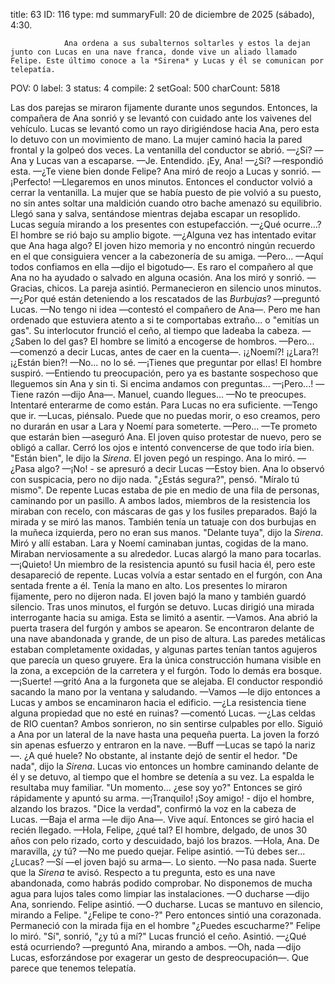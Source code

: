 title:          63
ID:             116
type:           md
summaryFull:    20 de diciembre de 2025 (sábado), 4:30.
                
                Ana ordena a sus subalternos soltarles y estos la dejan junto con Lucas en una nave franca, donde vive un aliado llamado Felipe. Este último conoce a la *Sirena* y Lucas y él se comunican por telepatía.
POV:            0
label:          3
status:         4
compile:        2
setGoal:        500
charCount:      5818


Las dos parejas se miraron fijamente durante unos segundos.
Entonces, la compañera de Ana sonrió y se levantó con cuidado ante los vaivenes del vehículo.
Lucas se levantó como un rayo dirigiéndose hacia Ana, pero esta lo detuvo con un movimiento de mano.
La mujer caminó hacia la pared frontal y la golpeó dos veces. La ventanilla del conductor se abrió.
—¿Sí?
—Ana y Lucas van a escaparse.
—Je. Entendido. ¡Ey, Ana!
—¿Sí? —respondió esta.
—¿Te viene bien donde Felipe?
Ana miró de reojo a Lucas y sonrió.
—¡Perfecto!
—Llegaremos en unos minutos.
Entonces el conductor volvió a cerrar la ventanilla.
La mujer que se había puesto de pie volvió a su puesto, no sin antes soltar una maldición cuando otro bache amenazó su equilibrio. Llegó sana y salva, sentándose mientras dejaba escapar un resoplido.
Lucas seguía mirando a los presentes con estupefacción.
—¿Qué ocurre...?
El hombre se rió bajo su amplio bigote.
—¿Alguna vez has intentado evitar que Ana haga algo?
El joven hizo memoria y no encontró ningún recuerdo en el que consiguiera vencer a la cabezonería de su amiga.
—Pero...
—Aquí todos confiamos en ella —dijo el bigotudo—. Es raro el compañero al que Ana no ha ayudado o salvado en alguna ocasión.
Ana los miró y sonrió.
—Gracias, chicos.
La pareja asintió.
Permanecieron en silencio unos minutos.
—¿Por qué están deteniendo a los rescatados de las *Burbujas*? —preguntó Lucas.
—No tengo ni idea —contestó el compañero de Ana—. Pero me han ordenado que estuviera atento a si te comportabas extraño... o "emitías un gas".
Su interlocutor frunció el ceño, al tiempo que ladeaba la cabeza.
—¿Saben lo del gas?
El hombre se limitó a encogerse de hombros.
—Pero... —comenzó a decir Lucas, antes de caer en la cuenta—. ¡¿Noemí?! ¡¿Lara?! ¡¿Están bien?!
—No... no lo sé.
—¡Tienes que preguntar por ellas!
El hombre suspiró.
—Entiendo tu preocupación, pero ya es bastante sospechoso que lleguemos sin Ana y sin ti. Si encima andamos con  preguntas...
—¡Pero...!
—Tiene razón —dijo Ana—. Manuel, cuando llegues...
—No te preocupes. Intentaré enterarme de como están.
Para Lucas no era suficiente.
—Tengo que ir.
—Lucas, piénsalo. Puede que no puedas morir, o eso creamos, pero no durarán en usar a Lara y Noemí para someterte.
—Pero...
—Te prometo que estarán bien —aseguró Ana.
El joven quiso protestar de nuevo, pero se obligó a callar. Cerró los ojos e intentó convencerse de que todo iría bien.
"Están bien", le dijo la *Sirena*.
El joven pegó un respingo. Ana lo miró.
—¿Pasa algo?
—¡No! - se apresuró a decir Lucas —Estoy bien.
Ana lo observó con suspicacia, pero no dijo nada.
"¿Estás segura?", pensó.
"Míralo tú mismo".
De repente Lucas estaba de pie en medio de una fila de personas, caminando por un pasillo. A ambos lados, miembros de la resistencia los miraban con recelo, con máscaras de gas y los fusiles preparados.
Bajó la mirada y se miró las manos. También tenía un tatuaje con dos burbujas en la muñeca izquierda, pero no eran sus manos.
"Delante tuya", dijo la *Sirena*.
Miró y allí estaban. Lara y Noemí caminaban juntas, cogidas de la mano. Miraban nerviosamente a su alrededor.
Lucas alargó la mano para tocarlas.
—¡Quieto!
Un miembro de la resistencia apuntó su fusil hacia él, pero este desapareció de repente.
Lucas volvía a estar sentado en el furgón, con Ana sentada frente a él.
Tenía la mano en alto.
Los presentes lo miraron fijamente, pero no dijeron nada.
El joven bajó la mano y también guardó silencio.
Tras unos minutos, el furgón se detuvo.
Lucas dirigió una mirada interrogante hacia su amiga. Esta se limitó a asentir.
—Vamos.
Ana abrió la puerta trasera del furgón y ambos se apearon.
Se encontraron delante de una nave abandonada y grande, de un piso de altura. Las paredes metálicas estaban completamente oxidadas, y algunas partes tenían tantos agujeros que parecía un queso gruyere. Era la única construcción humana visible en la zona, a excepción de la carretera y el furgón. Todo lo demás era bosque.
—¡Suerte! —gritó Ana a la furgoneta que se alejaba.
El conductor respondió sacando la mano por la ventana y saludando.
—Vamos —le dijo entonces a Lucas y ambos se encaminaron hacia el edificio. 
—¿La resistencia tiene alguna propiedad que no esté en ruinas? —comentó Lucas.
—¿Las celdas de RIO cuentan?
Ambos sonrieron, no sin sentirse culpables por ello.
Siguió a Ana por un lateral de la nave hasta una pequeña puerta. La joven la forzó sin apenas esfuerzo y entraron en la nave.
—Buff —Lucas se tapó la nariz—. ¿A qué huele?
No obstante, al instante dejó de sentir el hedor.
"De nada", dijo la *Sirena*.
Lucas vio entonces un hombre caminando delante de él y se detuvo, al tiempo que el hombre se detenía a su vez. La espalda le resultaba muy familiar.
"Un momento... ¿ese soy yo?"
Entonces se giró rápidamente y apuntó su arma.
—¡Tranquilo! ¡Soy amigo! - dijo el hombre, alzando los brazos.
"Dice la verdad", confirmó la voz en la cabeza de Lucas.
—Baja el arma —le dijo Ana—. Vive aquí.
Entonces se giró hacia el recién llegado.
—Hola, Felipe, ¿qué tal?
El hombre, delgado, de unos 30 años con pelo rizado, corto y descuidado, bajó los brazos.
—Hola, Ana. De maravilla, ¿y tú?
—No me puedo quejar.
Felipe asintió.
—Tú debes ser... ¿Lucas?
—Sí —el joven bajó su arma—. Lo siento.
—No pasa nada. Suerte que la *Sirena* te avisó. Respecto a tu pregunta, esto es una nave abandonada, como habrás podido comprobar. No disponemos de mucha agua para lujos tales como limpiar las instalaciones.
—O ducharse —dijo Ana, sonriendo.
Felipe asintió.
—O ducharse.
Lucas se mantuvo en silencio, mirando a Felipe.
"¿Felipe te cono-?" Pero entonces sintió una corazonada. Permaneció con la mirada fija en el hombre "¿Puedes escucharme?"
Felipe lo miró.
"Sí", sonrió, "¿y tú a mí?"
Lucas frunció el ceño. Asintió.
—¿Qué está ocurriendo? —preguntó Ana, mirando a ambos.
—Oh, nada —dijo Lucas, esforzándose por exagerar un gesto de despreocupación—. Que parece que tenemos telepatía.
